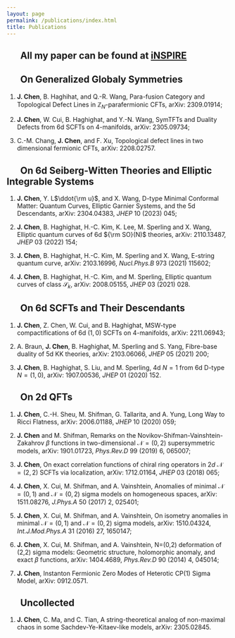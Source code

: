 ```yaml
---
layout: page
permalink: /publications/index.html
title: Publications
---
```


## &emsp;&nbsp; All my paper can be found at [iNSPIRE](https://inspirehep.net/authors/1409401?ui-citation-summary=true)


## &emsp;&nbsp; On Generalized Globaly Symmetries 


1. **J. Chen**, B. Haghihat, and Q.-R. Wang, Para-fusion Category and Topological Defect Lines in $\mathbb{Z}_N$-parafermionic CFTs, arXiv: 2309.01914;
   
2. **J. Chen**, W. Cui, B. Haghighat, and Y.-N. Wang, SymTFTs and Duality Defects from 6d SCFTs on 4-manifolds, arXiv: 2305.09734;
   
3. C.-M. Chang, **J. Chen**, and F. Xu, Topological defect lines in two dimensional fermionic CFTs, arXiv: 2208.02757.


## &emsp;&nbsp; On 6d Seiberg-Witten Theories and Elliptic Integrable Systems


1. **J. Chen**, Y. L$\ddot{\rm u}$, and X. Wang, D-type Minimal Conformal Matter: Quantum Curves, Elliptic Garnier Systems, and the 5d Descendants, arXiv: 2304.04383, *JHEP* 10 (2023) 045;
   
2. **J. Chen**, B. Haghighat, H.-C. Kim, K. Lee, M. Sperling and X. Wang, Elliptic quantum curves of 6d ${\rm SO}(N)$ theories, arXiv: 2110.13487, *JHEP* 03 (2022) 154;
   
3. **J. Chen**, B. Haghighat, H.-C. Kim, M. Sperling and X. Wang, E-string quantum curve, arXiv: 2103.16996, *Nucl.Phys.B* 973 (2021) 115602;

4. **J. Chen**, B. Haghighat, H.-C. Kim, and M. Sperling, Elliptic quantum curves of class $\mathcal{S}_k$, arXiv: 2008.05155, *JHEP* 03 (2021) 028.


## &emsp;&nbsp; On 6d SCFTs and Their Descendants


1. **J. Chen**, Z. Chen, W. Cui, and B. Haghighat, MSW-type compactifications of 6d $(1,0)$ SCFTs on 4-manifolds, arXiv: 2211.06943;
   
2. A. Braun, **J. Chen**, B. Haghighat, M. Sperling and S. Yang, Fibre-base duality of 5d KK theories, arXiv: 2103.06066, *JHEP* 05 (2021) 200;
   
3. **J. Chen**, B. Haghighat, S. Liu, and M. Sperling, 4d $N=1$ from 6d D-type $N=(1,0)$, arXiv: 1907.00536, *JHEP* 01 (2020) 152.


## &emsp;&nbsp; On 2d QFTs


1. **J. Chen**, C.-H. Sheu, M. Shifman, G. Tallarita, and A. Yung, Long Way to Ricci Flatness, arXiv: 2006.01188, *JHEP* 10 (2020) 059;
   
2. **J. Chen** and M. Shifman, Remarks on the Novikov-Shifman-Vainshtein-Zakahrov $\beta$ functions in two-dimensional $\mathcal{N}=(0,2)$ supersymmetric models, arXiv: 1901.01723, *Phys.Rev.D* 99 (2019) 6, 065007;
   
3. **J. Chen**, On exact correlation functions of chiral ring operators in $2d$ $\mathcal{N}=(2,2)$ SCFTs via localization, arXiv: 1712.01164, *JHEP* 03 (2018) 065;

4. **J. Chen**, X. Cui, M. Shifman, and A. Vainshtein, Anomalies of minimal $\mathcal{N}=(0,1)$ and $\mathcal{N}=(0,2)$ sigma models on homogeneous spaces, arXiv: 1511.08276, *J.Phys.A* 50 (2017) 2, 025401;

5. **J. Chen**, X. Cui, M. Shifman, and A. Vainshtein, On isometry anomalies in minimal $\mathcal{N}=(0,1)$ and $\mathcal{N}=(0,2)$ sigma models, arXiv: 1510.04324, *Int.J.Mod.Phys.A* 31 (2016) 27, 1650147;

6. **J. Chen**, X. Cui, M. Shifman, and A. Vainshtein, N=(0,2) deformation of (2,2) sigma models: Geometric structure, holomorphic anomaly, and exact $\beta$ functions, arXiv: 1404.4689, *Phys.Rev.D* 90 (2014) 4, 045014;

7. **J. Chen**, Instanton Fermionic Zero Modes of Heterotic CP(1) Sigma Model, arXiv: 0912.0571.


## &emsp;&nbsp; Uncollected


1. **J. Chen**, C. Ma, and C. Tian, A string-theoretical analog of non-maximal chaos in some Sachdev-Ye-Kitaev-like models, arXiv: 2305.02845.



